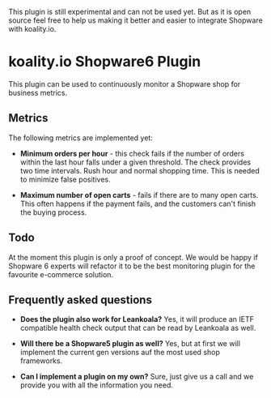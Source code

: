 This plugin is still experimental and can not be used yet. But as it is open source feel free to help us making it
better and easier to integrate Shopware with koality.io.

# koality.io Shopware6 Plugin

This plugin can be used to continuously monitor a Shopware shop for business metrics.

## Metrics

The following metrics are implemented yet:

- **Minimum orders per hour** - this check fails if the number of orders within the last hour falls under a given
  threshold. The check provides two time intervals. Rush hour and normal shopping time. This is needed to minimize false
  positives.


- **Maximum number of open carts** - fails if there are to many open carts. This often happens if the payment fails, and
  the customers can't finish the buying process.

## Todo

At the moment this plugin is only a proof of concept. We would be happy if Shopware 6 experts will refactor it to be the
best monitoring plugin for the favourite e-commerce solution.

## Frequently asked questions

- **Does the plugin also work for Leankoala?** Yes, it will produce an IETF compatible health check output that can be
  read by Leankoala as well.


- **Will there be a Shopware5 plugin as well?** Yes, but at first we will implement the current gen versions auf the most used shop frameworks.


- **Can I implement a plugin on my own?** Sure, just give us a call and we provide you with all the information you need.
